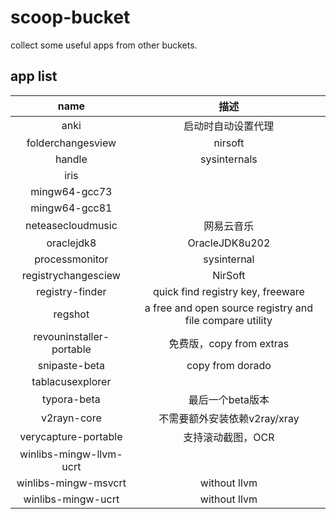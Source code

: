 # scoop-bucket
collect some useful apps from other buckets.

## app list

| name | 描述 |
| :-----:| :----: |
|anki|启动时自动设置代理|
|folderchangesview|nirsoft|
|handle|sysinternals|
|iris||
|mingw64-gcc73||
|mingw64-gcc81||
|neteasecloudmusic|网易云音乐|
|oraclejdk8|OracleJDK8u202|
|processmonitor|sysinternal|
|registrychangesciew|NirSoft|
|registry-finder|quick find registry key, freeware|
|regshot|a free and open source registry and file compare utility|
|revouninstaller-portable|免费版，copy from extras|
|snipaste-beta|copy from dorado|
|tablacusexplorer||
|typora-beta|最后一个beta版本|
|v2rayn-core |不需要额外安装依赖v2ray/xray|
|verycapture-portable|支持滚动截图，OCR|
|winlibs-mingw-llvm-ucrt||
|winlibs-mingw-msvcrt|without llvm|
|winlibs-mingw-ucrt|without llvm|
